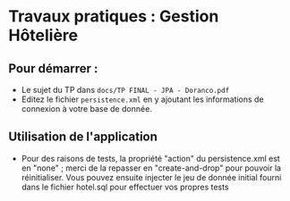 # Travaux pratiques : Gestion Hôtelière

## Pour démarrer :

-  Le sujet du TP dans `docs/TP FINAL - JPA - Doranco.pdf`
-  Editez le fichier `persistence.xml` en y ajoutant les informations de connexion à votre base de donnée.

## Utilisation de l'application

- Pour des raisons de tests, la propriété "action" du persistence.xml est en "none" ; merci de la repasser en "create-and-drop" pour pouvoir la réinitialiser. Vous pouvez ensuite injecter le jeu de donnée initial fourni dans le fichier hotel.sql pour effectuer vos propres tests
  
